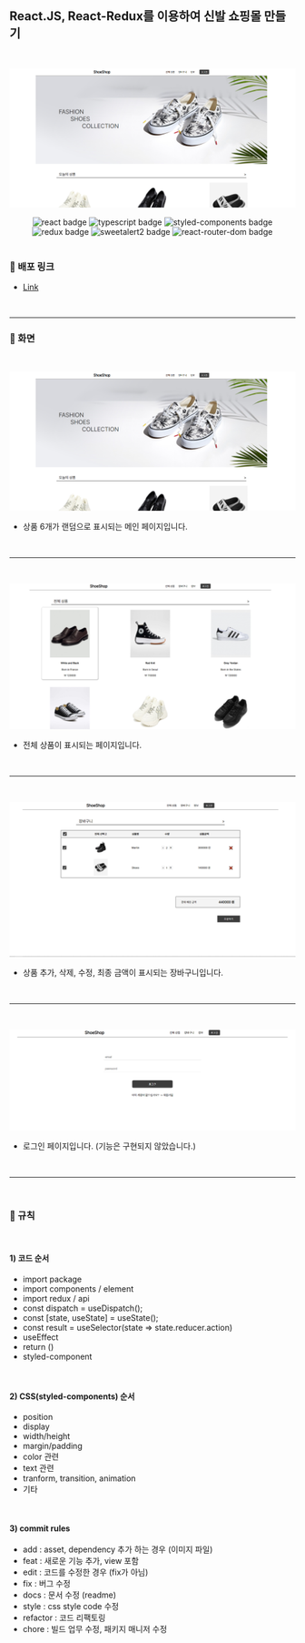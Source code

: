 ## React.JS, React-Redux를 이용하여 신발 쇼핑몰 만들기

<br />

<center>

![main](/src/img/shoeshop1.png)

<div>
<img src="https://img.shields.io/badge/React-v18.2.0-61DAFB??style=flat-square&logo=React&logoColor=white" alt="react badge" />
<img src="https://img.shields.io/badge/TypeScript-4.9.4-764ABC??style=flat-square&logo=TypeScript&logoColor=white" alt="typescript badge" />
<img src="https://img.shields.io/badge/StyledComponents-5.3.5-DB7093??style=flat-square&logo=styled-components&logoColor=white" alt="styled-components badge" />
 </div>
 <div>
<img src="https://img.shields.io/badge/Redux-4.2.0-764ABC??style=flat-square&logo=Redux&logoColor=white" alt="redux badge" />
<img src="https://img.shields.io/badge/SweetAlert2-11.6.15-DB7093??style=flat-square&logo=sweetalert2&logoColor=white" alt="sweetalert2 badge" />
<img src="https://img.shields.io/badge/ReactRouterDom-6.4.5-61DAFB??style=flat-square&logo=react-router-dom&logoColor=white" alt="react-router-dom badge" />
</div>

</center>

<br />

### 📌 배포 링크

- [Link](https://ainruthpai.github.io/react-shoeshop)

<br />

---

### 📌 화면

<br />

![main](/src/img/shoeshop1.png)

- 상품 6개가 랜덤으로 표시되는 메인 페이지입니다.

<br />

---

<br />

![main](/src/img/shoeshop2.png)

- 전체 상품이 표시되는 페이지입니다.

<br />

---

<br />

![main](/src/img/shoeshop3.png)

- 상품 추가, 삭제, 수정, 최종 금액이 표시되는 장바구니입니다.

<br />

---

<br />

![main](/src/img/shoeshop4.png)

- 로그인 페이지입니다. (기능은 구현되지 않았습니다.)

<br />

---

<br />

### 📌 규칙

<br />

#### 1) 코드 순서

- import package
- import components / element
- import redux / api
- const dispatch = useDispatch();
- const [state, useState] = useState();
- const result = useSelector(state ⇒ state.reducer.action)
- useEffect
- return ()
- styled-component

<br />

#### 2) CSS(styled-components) 순서

- position
- display
- width/height
- margin/padding
- color 관련
- text 관련
- tranform, transition, animation
- 기타

<br />

#### 3) commit rules

- add : asset, dependency 추가 하는 경우 (이미지 파일)
- feat : 새로운 기능 추가, view 포함
- edit : 코드를 수정한 경우 (fix가 아님)
- fix : 버그 수정
- docs : 문서 수정 (readme)
- style : css style code 수정
- refactor : 코드 리팩토링
- chore : 빌드 업무 수정, 패키지 매니저 수정

<br />
